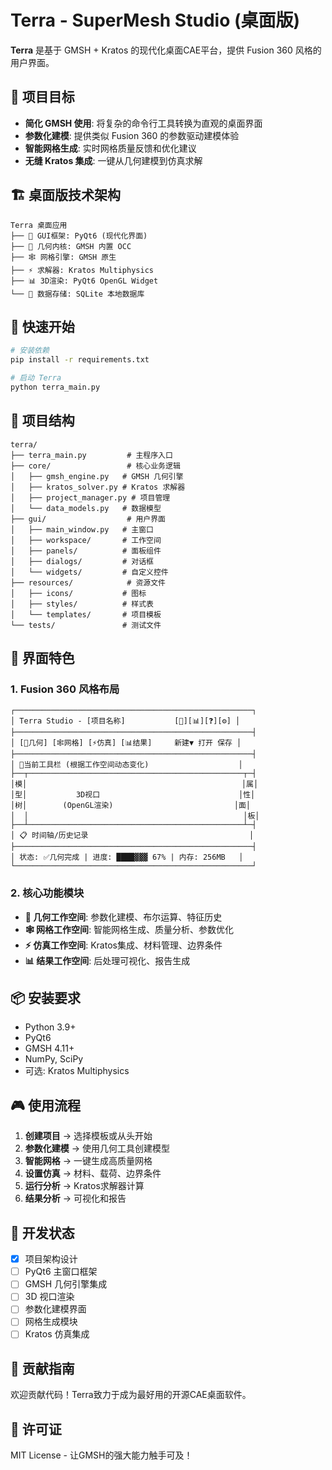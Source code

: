 # Terra - SuperMesh Studio (桌面版)

**Terra** 是基于 GMSH + Kratos 的现代化桌面CAE平台，提供 Fusion 360 风格的用户界面。

## 🎯 项目目标

- **简化 GMSH 使用**: 将复杂的命令行工具转换为直观的桌面界面
- **参数化建模**: 提供类似 Fusion 360 的参数驱动建模体验
- **智能网格生成**: 实时网格质量反馈和优化建议
- **无缝 Kratos 集成**: 一键从几何建模到仿真求解

## 🏗️ 桌面版技术架构

```
Terra 桌面应用
├── 🎨 GUI框架: PyQt6 (现代化界面)
├── 🔷 几何内核: GMSH 内置 OCC
├── 🕸️ 网格引擎: GMSH 原生
├── ⚡ 求解器: Kratos Multiphysics
├── 📊 3D渲染: PyQt6 OpenGL Widget
└── 💾 数据存储: SQLite 本地数据库
```

## 🚀 快速开始

```bash
# 安装依赖
pip install -r requirements.txt

# 启动 Terra
python terra_main.py
```

## 📁 项目结构

```
terra/
├── terra_main.py         # 主程序入口
├── core/                 # 核心业务逻辑
│   ├── gmsh_engine.py   # GMSH 几何引擎
│   ├── kratos_solver.py # Kratos 求解器
│   ├── project_manager.py # 项目管理
│   └── data_models.py   # 数据模型
├── gui/                  # 用户界面
│   ├── main_window.py   # 主窗口
│   ├── workspace/       # 工作空间
│   ├── panels/          # 面板组件
│   ├── dialogs/         # 对话框
│   └── widgets/         # 自定义控件
├── resources/            # 资源文件
│   ├── icons/           # 图标
│   ├── styles/          # 样式表
│   └── templates/       # 项目模板
└── tests/               # 测试文件
```

## 🎨 界面特色

### 1. Fusion 360 风格布局
```
┌─────────────────────────────────────────────────────┐
│ Terra Studio - [项目名称]           [🔧][📊][❓][⚙️] │
├─────────────────────────────────────────────────────┤
│ [📐几何] [🕸️网格] [⚡仿真] [📊结果]     新建▼ 打开 保存 │
├─────────────────────────────────────────────────────┤
│ 🔧当前工具栏 (根据工作空间动态变化)                    │
├──┬────────────────────────────────────────────────┬─┤
│模│                                                │属│
│型│           3D视口                               │性│
│树│        (OpenGL渲染)                           │面│ 
│  │                                                │板│
├──┴────────────────────────────────────────────────┴─┤
│ 📋 时间轴/历史记录                                    │
├─────────────────────────────────────────────────────┤
│ 状态: ✅几何完成 | 进度: ████▓▓▓ 67% | 内存: 256MB   │
└─────────────────────────────────────────────────────┘
```

### 2. 核心功能模块
- **📐 几何工作空间**: 参数化建模、布尔运算、特征历史
- **🕸️ 网格工作空间**: 智能网格生成、质量分析、参数优化
- **⚡ 仿真工作空间**: Kratos集成、材料管理、边界条件
- **📊 结果工作空间**: 后处理可视化、报告生成

## 📦 安装要求

- Python 3.9+
- PyQt6
- GMSH 4.11+
- NumPy, SciPy
- 可选: Kratos Multiphysics

## 🎮 使用流程

1. **创建项目** → 选择模板或从头开始
2. **参数化建模** → 使用几何工具创建模型
3. **智能网格** → 一键生成高质量网格
4. **设置仿真** → 材料、载荷、边界条件
5. **运行分析** → Kratos求解器计算
6. **结果分析** → 可视化和报告

## 🔧 开发状态

- [x] 项目架构设计
- [ ] PyQt6 主窗口框架
- [ ] GMSH 几何引擎集成
- [ ] 3D 视口渲染
- [ ] 参数化建模界面
- [ ] 网格生成模块
- [ ] Kratos 仿真集成

## 🤝 贡献指南

欢迎贡献代码！Terra致力于成为最好用的开源CAE桌面软件。

## 📄 许可证

MIT License - 让GMSH的强大能力触手可及！